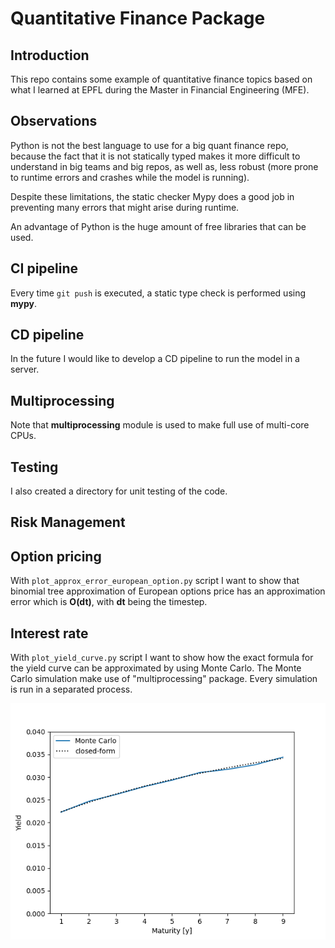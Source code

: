 # Quantitative Finance Package


## Introduction

This repo contains some example of quantitative finance topics based on what I 
learned at EPFL during the Master in Financial Engineering (MFE).


## Observations

Python is not the best language to use for a big quant finance repo, because the
fact that it is not statically typed makes it more difficult to understand in 
big teams and big repos, as well as, less robust (more prone to runtime errors 
and crashes while the model is running).

Despite these limitations, the static checker Mypy does a good job in preventing
many errors that might arise during runtime.

An advantage of Python is the huge amount of free libraries that can be used.


## CI pipeline

Every time `git push` is executed, a static type check is performed using 
**mypy**.


## CD pipeline

In the future I would like to develop a CD pipeline to run the model in a 
server.


## Multiprocessing

Note that **multiprocessing** module is used to make full use of multi-core 
CPUs.


## Testing

I also created a directory for unit testing of the code.


## Risk Management


## Option pricing

With `plot_approx_error_european_option.py` script I want to show that binomial
tree approximation of European options price has an approximation error which is
**O(dt)**, with **dt** being the timestep.


## Interest rate

With `plot_yield_curve.py` script I want to show how the exact formula for the 
yield curve can be approximated by using Monte Carlo. The Monte Carlo simulation
make use of "multiprocessing" package. Every simulation is run in a separated
process.

![image](images/yield_curve.png)